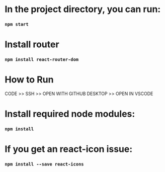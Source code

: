 # In the project directory, you can run:
### `npm start`

# Install router

### `npm install react-router-dom`

# How to Run
CODE >> SSH >> OPEN WITH GITHUB DESKTOP >> OPEN IN VSCODE

# Install required node modules:
### `npm install`

# If you get an react-icon issue:
### `npm install --save react-icons`
